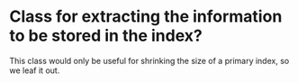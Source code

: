 # Class for extracting the information to be stored in the index?

This class would only be useful for shrinking the size of a primary index, so we leaf it out.
